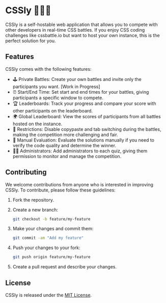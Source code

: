 

# CSSly 👩‍💻🎨

CSSly is a self-hostable web application that allows you to compete with other developers in real-time CSS battles. If you enjoy CSS coding challenges like cssbattle.io but want to host your own instance, this is the perfect solution for you.

## Features

CSSly comes with the following features:

- 🕹️ Private Battles: Create your own battles and invite only the participants you want. [Work in Progress]
- ⏰ Start/End Time: Set start and end times for your battles, giving participants a specific window to compete.
- 🏆 Leaderboards: Track your progress and compare your score with other participants on the leaderboard.
- 🌍 Global Leaderboard: View the scores of participants from all battles hosted on the instance.
- 🚫 Restrictions: Disable copypaste and tab switching during the battles, making the competition more challenging and fair.
- 👀 Manual Evaluation: Evaluate the solutions manually if you need to verify the code quality and determine the winner.
- 👩‍💼 Administrators: Add administrators to each quiz, giving them permission to monitor and manage the competition.

## Contributing

We welcome contributions from anyone who is interested in improving CSSly. To contribute, please follow these guidelines:

1. Fork the repository.

2. Create a new branch:

   ```bash
   git checkout -b feature/my-feature
   ```

3. Make your changes and commit them:

   ```bash
   git commit -am "Add my feature"
   ```

4. Push your changes to your fork:

   ```bash
   git push origin feature/my-feature
   ```

5. Create a pull request and describe your changes.

## License

CSSly is released under the [MIT License](https://opensource.org/licenses/MIT).